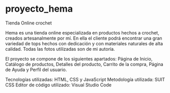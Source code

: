 # proyecto_hema
Tienda Online crochet

Hema es una tienda online especializada en productos hechos a crochet, creados artesanalmente por mí. En ella el cliente podrá encontrar una gran variedad de tops hechos con dedicación y con materiales naturales de alta calidad. Todas las fotos utilizadas son de mi autoría.

El proyecto se compone de los siguientes apartados: Página de Inicio, Catálogo de productos, Detalles del producto, Carrito de la compra, Página de Ayuda y Perfil del usuario.

Tecnologías utilizadas: HTML, CSS y JavaScript
Metodología utilizada: SUIT CSS
Editor de código utilizado: Visual Studio Code




